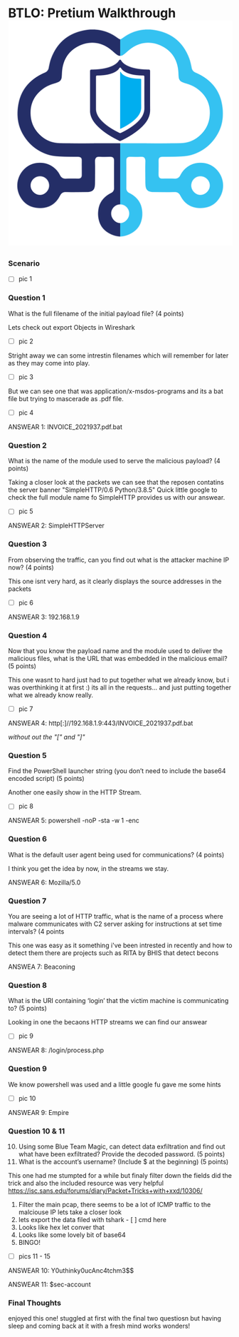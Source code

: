 # BTLO: Pretium Walkthrough ![BTLO Logo](https://github.com/the-pixel-hunter/BTLO-Pretium-Walkthrough/blob/main/images/btlologo.png)

### Scenario
- [ ] pic 1

### Question 1 
What is the full filename of the initial payload file? (4 points)

Lets check out export Objects in Wireshark

- [ ] pic  2

Stright away we can some intrestin filenames which will remember for later as they may come into play.

- [ ] pic 3

But we can see one that was application/x-msdos-programs and its a bat file but trying to mascerade as .pdf file.

- [ ] pic 4

 ANSWEAR 1: INVOICE_2021937.pdf.bat

### Question 2
What is the name of the module used to serve the malicious payload? (4 points)

Taking a closer look at the packets we can see that the reposen contatins the server banner "SimpleHTTP/0.6 Python/3.8.5"
Quick little google to check the full module name fo SimpleHTTP provides us with our answear.

- [ ] pic 5

ANSWEAR 2: SimpleHTTPServer

### Question 3 
From observing the traffic, can you find out what is the attacker machine IP now? (4 points)

This one isnt very hard, as it clearly displays the source addresses in the packets

- [ ] pic 6

ANSWEAR 3: 192.168.1.9

### Question 4
Now that you know the payload name and the module used to deliver the malicious files, what is the URL that was embedded in the malicious email? (5 points)

This one wasnt to hard just had to put together what we already know, but i was overthinking it at first :)
its all in the requests... and just putting together what we already know really. 

- [ ] pic 7

ANSWEAR 4: http[:]//192.168.1.9:443/INVOICE_2021937.pdf.bat

*without out the "[" and "]"*

### Question 5
Find the PowerShell launcher string (you don’t need to include the base64 encoded script) (5 points)

Another one easily show in the HTTP Stream.

- [ ] pic 8

ANSWEAR 5: powershell -noP -sta -w 1 -enc

### Question 6
What is the default user agent being used for communications? (4 points)
 
I think you get the idea by now, in the streams we stay.

ANSWEAR 6: Mozilla/5.0

### Question 7 
You are seeing a lot of HTTP traffic, what is the name of a process where malware communicates with C2 server asking for instructions at set time intervals? (4 points

This one was easy as it something i've been intrested in recently and how to detect them there are projects such as RITA by BHIS that detect becons 

ANSWEA 7: Beaconing

### Question 8
What is the URI containing ‘login’ that the victim machine is communicating to? (5 points)

Looking in one the becaons HTTP streams we can find our answear

- [ ] pic 9 

ANSWEAR 8: /login/process.php


### Question 9

We know powershell was used and a little google fu gave me  some hints 

 - [ ] pic 10
 
ANSWEAR 9: Empire

### Question 10 & 11

10. Using some Blue Team Magic, can detect data exfiltration and find out what have been exfiltrated? Provide the decoded password. (5 points)
11. What is the account’s username? (Include $ at the beginning) (5 points)

This one had me stumpted for a while but finaly filter down the fields did the trick and also the included resource was very helpful
https://isc.sans.edu/forums/diary/Packet+Tricks+with+xxd/10306/

1. Filter the main pcap, there seems to be a lot of ICMP traffic to the malciouse IP lets take a closer look
2. lets export the data filed with tshark - [ ] cmd here
3. Looks like hex let conver that
4. Looks like some lovely bit of base64 
5. BINGO!

- [ ] pics 11 - 15

ANSWEAR 10: Y0uthinky0ucAnc4tchm3$$

ANSWEAR 11: $sec-account

### Final Thoughts

enjoyed this one! stuggled at first with the final two questiosn but having sleep and coming back at it with a fresh mind works wonders!

